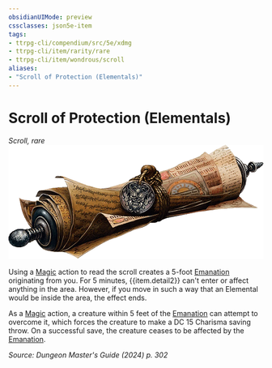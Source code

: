 ```yaml
---
obsidianUIMode: preview
cssclasses: json5e-item
tags:
- ttrpg-cli/compendium/src/5e/xdmg
- ttrpg-cli/item/rarity/rare
- ttrpg-cli/item/wondrous/scroll
aliases: 
- "Scroll of Protection (Elementals)"
---
```

# Scroll of Protection (Elementals)
*Scroll, rare*  
![](Misc%20Files/CLI/compendium/items/img/scroll-of-protection.webp#right)


Using a [Magic](Misc%20Files/CLI/rules/actions.md#Magic) action to read the scroll creates a 5-foot [Emanation](Misc%20Files/CLI/rules/variant-rules/emanation-area-of-effect-xphb.md) originating from you. For 5 minutes, {{item.detail2}} can't enter or affect anything in the area. However, if you move in such a way that an Elemental would be inside the area, the effect ends.

As a [Magic](Misc%20Files/CLI/rules/actions.md#Magic) action, a creature within 5 feet of the [Emanation](Misc%20Files/CLI/rules/variant-rules/emanation-area-of-effect-xphb.md) can attempt to overcome it, which forces the creature to make a DC 15 Charisma saving throw. On a successful save, the creature ceases to be affected by the [Emanation](Misc%20Files/CLI/rules/variant-rules/emanation-area-of-effect-xphb.md).

*Source: Dungeon Master's Guide (2024) p. 302*